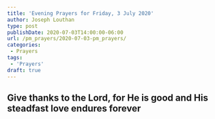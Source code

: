 ```yaml
---
title: 'Evening Prayers for Friday, 3 July 2020'
author: Joseph Louthan
type: post
publishDate: 2020-07-03T14:00:00-06:00
url: /pm_prayers/2020-07-03-pm_prayers/
categories:
 - Prayers
tags:
 - 'Prayers'
draft: true
---
```

## Give thanks to the Lord, for He is good and His steadfast love endures forever

<pre>

</pre>
